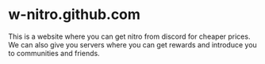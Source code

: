 # w-nitro.github.com
This is a website where you can get nitro from discord for cheaper prices. We can also give you servers where you can get rewards and introduce you to communities and friends.

